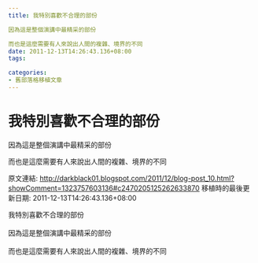 ```yaml
---
title: 我特別喜歡不合理的部份

因為這是整個演講中最精采的部份

而也是這麼需要有人來說出人間的複雜、境界的不同
date: 2011-12-13T14:26:43.136+08:00
tags: 

categories:
- 舊部落格移植文章
---
```


# 我特別喜歡不合理的部份

因為這是整個演講中最精采的部份

而也是這麼需要有人來說出人間的複雜、境界的不同

原文連結: http://darkblack01.blogspot.com/2011/12/blog-post_10.html?showComment=1323757603136#c2470205125262633870
移植時的最後更新日期: 2011-12-13T14:26:43.136+08:00

我特別喜歡不合理的部份<br /><br />因為這是整個演講中最精采的部份<br /><br />而也是這麼需要有人來說出人間的複雜、境界的不同
